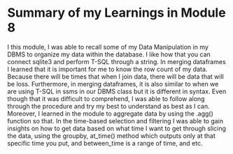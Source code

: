 # Summary of my Learnings in Module 8
I this module, I was able to recall some of my Data Manipulation in my DBMS to organize my data within the database. I like how that you can connect sqlite3 and perform T-SQL through a string. In merging dataframes I learned that it is important for me to know the row count of my data. Because there will be times that when I join data, there will be data that will be loss. Furthermore, in merging dataframes, it is also similar to when we are using T-SQL in ssms in our DBMS class but it is different in syntax. Even though that it was difficult to comprehend, I was able to follow along through the procedure and try my best to understand as best as I can. Moreover, I learned in the module to aggregate data by using the .agg() function so that. In the time-based selection and filtering I was able to gain insights on how to get data based on what time I want to get through slicing the data, using the groupby, at_time() method which outputs only at that specific time you put, and between_time is a range of time, and etc. 
